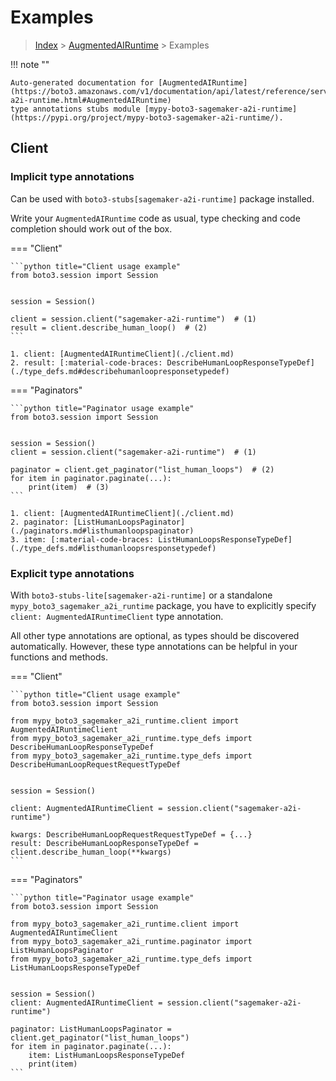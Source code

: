 # Examples

> [Index](../README.md) > [AugmentedAIRuntime](./README.md) > Examples

!!! note ""

    Auto-generated documentation for [AugmentedAIRuntime](https://boto3.amazonaws.com/v1/documentation/api/latest/reference/services/sagemaker-a2i-runtime.html#AugmentedAIRuntime)
    type annotations stubs module [mypy-boto3-sagemaker-a2i-runtime](https://pypi.org/project/mypy-boto3-sagemaker-a2i-runtime/).

## Client

### Implicit type annotations

Can be used with `boto3-stubs[sagemaker-a2i-runtime]` package installed.

Write your `AugmentedAIRuntime` code as usual,
type checking and code completion should work out of the box.


=== "Client"

    ```python title="Client usage example"
    from boto3.session import Session


    session = Session()

    client = session.client("sagemaker-a2i-runtime")  # (1)
    result = client.describe_human_loop()  # (2)
    ```

    1. client: [AugmentedAIRuntimeClient](./client.md)
    2. result: [:material-code-braces: DescribeHumanLoopResponseTypeDef](./type_defs.md#describehumanloopresponsetypedef) 



=== "Paginators"

    ```python title="Paginator usage example"
    from boto3.session import Session


    session = Session()
    client = session.client("sagemaker-a2i-runtime")  # (1)

    paginator = client.get_paginator("list_human_loops")  # (2)
    for item in paginator.paginate(...):
        print(item)  # (3)
    ```

    1. client: [AugmentedAIRuntimeClient](./client.md)
    2. paginator: [ListHumanLoopsPaginator](./paginators.md#listhumanloopspaginator)
    3. item: [:material-code-braces: ListHumanLoopsResponseTypeDef](./type_defs.md#listhumanloopsresponsetypedef) 




### Explicit type annotations

With `boto3-stubs-lite[sagemaker-a2i-runtime]`
or a standalone `mypy_boto3_sagemaker_a2i_runtime` package, you have to explicitly specify `client: AugmentedAIRuntimeClient` type annotation.

All other type annotations are optional, as types should be discovered automatically.
However, these type annotations can be helpful in your functions and methods.


=== "Client"

    ```python title="Client usage example"
    from boto3.session import Session

    from mypy_boto3_sagemaker_a2i_runtime.client import AugmentedAIRuntimeClient
    from mypy_boto3_sagemaker_a2i_runtime.type_defs import DescribeHumanLoopResponseTypeDef
    from mypy_boto3_sagemaker_a2i_runtime.type_defs import DescribeHumanLoopRequestRequestTypeDef


    session = Session()

    client: AugmentedAIRuntimeClient = session.client("sagemaker-a2i-runtime")

    kwargs: DescribeHumanLoopRequestRequestTypeDef = {...}
    result: DescribeHumanLoopResponseTypeDef = client.describe_human_loop(**kwargs)
    ```



=== "Paginators"

    ```python title="Paginator usage example"
    from boto3.session import Session

    from mypy_boto3_sagemaker_a2i_runtime.client import AugmentedAIRuntimeClient
    from mypy_boto3_sagemaker_a2i_runtime.paginator import ListHumanLoopsPaginator
    from mypy_boto3_sagemaker_a2i_runtime.type_defs import ListHumanLoopsResponseTypeDef


    session = Session()
    client: AugmentedAIRuntimeClient = session.client("sagemaker-a2i-runtime")

    paginator: ListHumanLoopsPaginator = client.get_paginator("list_human_loops")
    for item in paginator.paginate(...):
        item: ListHumanLoopsResponseTypeDef
        print(item)
    ```




